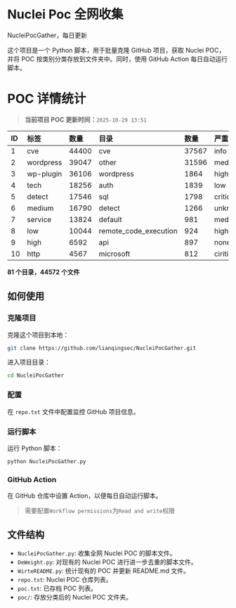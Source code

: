 # Nuclei Poc 全网收集
NucleiPocGather，每日更新

这个项目是一个 Python 脚本，用于批量克隆 GitHub 项目，获取 Nuclei POC，并将 POC 按类别分类存放到文件夹中。同时，使用 GitHub Action 每日自动运行脚本。
# POC 详情统计

> **当前项目 POC 更新时间：**`2025-10-29 13:51`

| ID | 标签      | 数量 | 目录       | 数量 | 严重性   | 数量 |
|:---| :-------- | :--- | :--------- | :--- | :------- | :--- |
| 1 | cve | 44400 | cve | 37567 | info | 25337 |
| 2 | wordpress | 39047 | other | 31596 | medium | 24469 |
| 3 | wp-plugin | 36106 | wordpress | 1864 | high | 15319 |
| 4 | tech | 18256 | auth | 1839 | low | 11629 |
| 5 | detect | 17546 | sql | 1798 | critical | 8691 |
| 6 | medium | 16790 | detect | 1266 | unknown | 128 |
| 7 | service | 13824 | default | 981 | meduim | 4 |
| 8 | low | 10044 | remote_code_execution | 924 | hight | 3 |
| 9 | high | 6592 | api | 897 | none | 1 |
| 10 | http | 4567 | microsoft | 812 | ciritical | 1 |

**81 个目录，44572 个文件**
## 如何使用

### 克隆项目

克隆这个项目到本地：

```bash
git clone https://github.com/lianqingsec/NucleiPocGather.git
```

进入项目目录：

```bash
cd NucleiPocGather
```

### 配置

在 `repo.txt` 文件中配置监控 GitHub 项目信息。

### 运行脚本

运行 Python 脚本：

```bash
python NucleiPocGather.py
```

### GitHub Action

在 GitHub 仓库中设置 Action，以便每日自动运行脚本。

> 需要配置`Workflow permissions`为`Read and write`权限

## 文件结构

- `NucleiPocGather.py`: 收集全网 Nuclei POC 的脚本文件。
- `DeWeight.py`: 对现有的 Nuclei POC 进行进一步去重的脚本文件。
- `WirteREADME.py`: 统计现有的 POC 并更新 README.md 文件。
- `repo.txt`: Nuclei POC 仓库列表。
- `poc.txt`: 已存档 POC 列表。
- `poc/`: 存放分类后的 Nuclei POC 文件夹。

